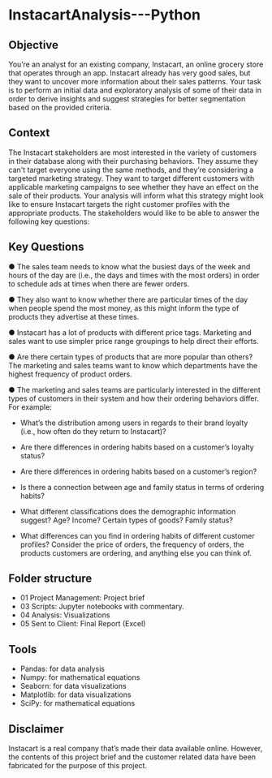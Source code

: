 # InstacartAnalysis---Python

## Objective


You’re an analyst for an existing company, Instacart, an online grocery store
that operates through an app. Instacart already has very good sales, but they
want to uncover more information about their sales patterns. Your task is to
perform an initial data and exploratory analysis of some of their data in order
to derive insights and suggest strategies for better segmentation based on
the provided criteria.


## Context


The Instacart stakeholders are most interested in the variety of customers in their database
along with their purchasing behaviors. They assume they can't target everyone using the
same methods, and they’re considering a targeted marketing strategy. They want to target
different customers with applicable marketing campaigns to see whether they have an effect
on the sale of their products. Your analysis will inform what this strategy might look like to
ensure Instacart targets the right customer profiles with the appropriate products. The
stakeholders would like to be able to answer the following key questions:


## Key Questions


● The sales team needs to know what the busiest days of the week and hours of the
day are (i.e., the days and times with the most orders) in order to schedule ads at
times when there are fewer orders.

● They also want to know whether there are particular times of the day when people
spend the most money, as this might inform the type of products they advertise at
these times.

● Instacart has a lot of products with different price tags. Marketing and sales want to
use simpler price range groupings to help direct their efforts.

● Are there certain types of products that are more popular than others? The marketing
and sales teams want to know which departments have the highest frequency of
product orders.

● The marketing and sales teams are particularly interested in the different types of
customers in their system and how their ordering behaviors differ. For example:

  - What’s the distribution among users in regards to their brand loyalty (i.e., how
 often do they return to Instacart)?

  - Are there differences in ordering habits based on a customer’s loyalty status?

  - Are there differences in ordering habits based on a customer’s region?

  - Is there a connection between age and family status in terms of ordering
 habits?

  - What different classifications does the demographic information suggest?
 Age? Income? Certain types of goods? Family status?

  - What differences can you find in ordering habits of different customer
 profiles? Consider the price of orders, the frequency of orders, the products
 customers are ordering, and anything else you can think of.


## Folder structure


-   01 Project Management: Project brief
-   03 Scripts: Jupyter notebooks with commentary.
-   04 Analysis: Visualizations 
-   05 Sent to Client: Final Report (Excel)


## Tools


-  Pandas: for data analysis
-  Numpy: for mathematical equations
-  Seaborn: for data visualizations
-  Matplotlib: for data visualizations
-  SciPy: for mathematical equations



## Disclaimer

Instacart is a real company that’s made their data available online. However, the contents of this project brief and the customer related data
have been fabricated for the purpose of this project.
